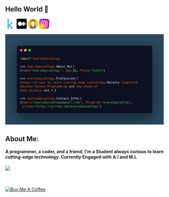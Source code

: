 ## Hello World 🙏


[![](https://github.com/everydaycodings/everydaycodings/blob/master/images/kaggle.png?raw=true)](https://www.kaggle.com/everydaycodings)
[![](https://github.com/everydaycodings/everydaycodings/blob/master/images/medium.png?raw=true)](https://everydaycodings.medium.com)
[![](https://github.com/everydaycodings/everydaycodings/blob/master/images/avatar.png?raw=true)](https://everydaycodings.herokuapp.com/)
[![](https://github.com/everydaycodings/everydaycodings/blob/master/images/instagram-sketched.png?raw=true)](https://www.instagram.com/everydaycodings)
<br>

![](https://github.com/everydaycodings/everydaycodings/blob/master/AboutMe.png)

## About Me:
#### A programmer, a coder, and a friend, I'm a Student always curious to learn cutting-edge technology. Currently Engaged with A.I and M.L
![](https://forthebadge.com/images/badges/check-it-out.svg)
<br> <br> <br>  

<a href="https://www.buymeacoffee.com/everydaycodings" target="_blank"><img src="https://cdn.buymeacoffee.com/buttons/lato-orange.png" alt="Buy Me A Coffee" style="height: 55px !important;width: 150px !important;" ></a>

